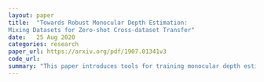 ```yaml
---
layout: paper
title:  "Towards Robust Monocular Depth Estimation:
Mixing Datasets for Zero-shot Cross-dataset Transfer"
date:   25 Aug 2020
categories: research
paper_url: https://arxiv.org/pdf/1907.01341v3
code_url: 
summary: "This paper introduces tools for training monocular depth estimation models with multiple datasets despite incompatible annotations. Their approach uses a robust training objective, multi-objective learning for data integration, and pretraining encoders on auxiliary tasks. Tested across five datasets, including 3D films as a novel data source, their methods achieve superior zero-shot cross-dataset generalization, outperforming existing benchmarks through principled multi-dataset training."
---
```


